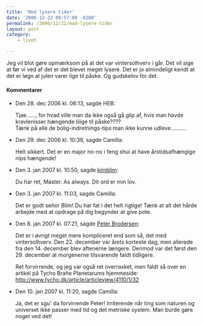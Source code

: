 ```yaml
---
title: 'Mod lysere tider'
date: '2006-12-22 09:57:00 -0100'
permalink: /2006/12/22/mod-lysere-tider
layout: post
category:
    - livet

---
```

Jeg vil blot gøre opmærksom på at det var vintersolhverv i går. Det vil sige at før vi ved af det er det blevet meget lysere. Det er jo almindeligt kendt at det er løgn at julen varer lige til påske. Og gudskelov for det.

<div class="vintage-comments">
<h4>Kommentarer </h4>
<ul class="vintage-comments-list"><li>
<p class="comment-meta">Den <time datetime="2006-12-28T18:13:41+01:00">28. dec 2006 kl.  06:13</time>, sagde HEB:</p>
<p>Tjae......, for hvad ville man da ikke også gå glip af, hvis man havde kravlenisser hængende liiige til påske????<br />
Tænk på alle de bolig-indretnings-tips man ikke kunne udleve..........</p>
</li>
<li>
<p class="comment-meta">Den <time datetime="2006-12-29T22:39:27+01:00">29. dec 2006 kl.  10:39</time>, sagde Camilla:</p>
<p>Helt sikkert. Det er en major no-no i feng shui at have årstidsafhængige nips hængende!</p>
</li>
<li>
<p class="comment-meta">Den <time datetime="2007-01-03T10:50:58+01:00">3. jan 2007 kl.  10:50</time>, sagde <a href="kimblim.dk">kimblim</a>:</p>
<p>Du har ret, Master. As always. Dit ord er min lov.</p>
</li>
<li>
<p class="comment-meta">Den <time datetime="2007-01-03T11:03:21+01:00">3. jan 2007 kl.  11:03</time>, sagde Camilla:</p>
<p>Det er godt señor Blim! Du har fat i det helt rigtige! Tænk at alt det hårde arbejde med at opdrage på dig begynder at give pote.</p>
</li>
<li>
<p class="comment-meta">Den <time datetime="2007-01-08T07:21:21+01:00">8. jan 2007 kl.  07:21</time>, sagde <a href="http://blog.findvej.dk/">Peter Brodersen</a>:</p>
<p>Det er i øvrigt meget mere kompliceret end som så, det med vintersolhverv. Den 22. december var årets korteste dag, men allerede fra den 14. december blev aftenerne længere. Derimod var det først den 29. december at morgenerne tilsvarende faldt tidligere.</p>
<p>Ret forvirrende, og jeg var også ret overrasket, men faldt så over en artikel på Tycho Brahe Planetarums hjemmeside:<br /><a href="http://www.tycho.dk/article/articleview/4110/1/32">http://www.tycho.dk/article/articleview/4110/1/32</a></p>
</li>
<li>
<p class="comment-meta">Den <time datetime="2007-01-10T23:20:27+01:00">10. jan 2007 kl.  11:20</time>, sagde Camilla:</p>
<p>Ja, det er sgu' da forvirrende Peter! Irriterende når ting som naturen og universet ikke passer med tid og det metriske system. Man burde gøre noget ved det!</p>
</li>
</ul>
</div>
